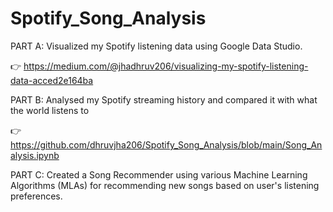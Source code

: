 # Spotify_Song_Analysis

PART A: Visualized my Spotify listening data using Google Data Studio. 

👉 https://medium.com/@jhadhruv206/visualizing-my-spotify-listening-data-acced2e164ba

PART B: Analysed my Spotify streaming history and compared it with what the world listens to

👉 https://github.com/dhruvjha206/Spotify_Song_Analysis/blob/main/Song_Analysis.ipynb

PART C: Created a Song Recommender using various Machine Learning Algorithms (MLAs) for recommending new songs based on user's listening preferences.
